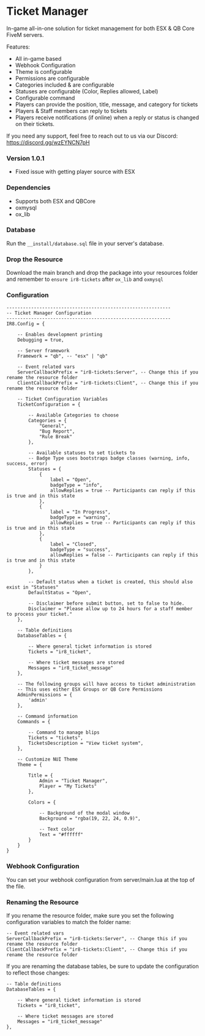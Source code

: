 # Ticket Manager

In-game all-in-one solution for ticket management for both ESX & QB Core FiveM servers.

Features:

- All in-game based
- Webhook Configuration
- Theme is configurable
- Permissions are configurable
- Categories included & are configurable
- Statuses are configurable (Color, Replies allowed, Label)
- Configurable command
- Players can provide the position, title, message, and category for tickets
- Players & Staff members can reply to tickets
- Players receive notifications (if online) when a reply or status is changed on their tickets.

If you need any support, feel free to reach out to us via our Discord: https://discord.gg/wzEYNCN7pH

### Version 1.0.1

- Fixed issue with getting player source with ESX

### Dependencies

- Supports both ESX and QBCore
- oxmysql
- ox_lib

### Database

Run the `__install/database.sql` file in your server's database.

### Drop the Resource

Download the main branch and drop the package into your resources folder and remember to `ensure ir8-tickets` after `ox_lib` and `oxmysql`

### Configuration

```
------------------------------------------------------------
-- Ticket Manager Configuration
------------------------------------------------------------
IR8.Config = {

    -- Enables development printing
    Debugging = true,

    -- Server framework
    Framework = "qb", -- "esx" | "qb"

    -- Event related vars
    ServerCallbackPrefix = "ir8-tickets:Server", -- Change this if you rename the resource folder
    ClientCallbackPrefix = "ir8-tickets:Client", -- Change this if you rename the resource folder

    -- Ticket Configuration Variables
    TicketConfiguration = {

        -- Available Categories to choose
        Categories = {
            "General",
            "Bug Report",
            "Rule Break"
        },

        -- Available statuses to set tickets to
        -- Badge Type uses bootstraps badge classes (warning, info, success, error)
        Statuses = {
            {
                label = "Open",
                badgeType = "info",
                allowReplies = true -- Participants can reply if this is true and in this state
            },
            {
                label = "In Progress",
                badgeType = "warning",
                allowReplies = true -- Participants can reply if this is true and in this state
            },
            {
                label = "Closed",
                badgeType = "success",
                allowReplies = false -- Participants can reply if this is true and in this state
            }
        },

        -- Default status when a ticket is created, this should also exist in "Statuses"
        DefaultStatus = "Open",

        -- Disclaimer before submit button, set to false to hide.
        Disclaimer = "Please allow up to 24 hours for a staff member to process your ticket."
    },

    -- Table definitions
    DatabaseTables = {

        -- Where general ticket information is stored
        Tickets = "ir8_ticket",

        -- Where ticket messages are stored
        Messages = "ir8_ticket_message"
    },

    -- The following groups will have access to ticket administration
    -- This uses either ESX Groups or QB Core Permissions
    AdminPermissions = {
        'admin'
    },

    -- Command information
    Commands = {

        -- Command to manage blips
        Tickets = "tickets",
        TicketsDescription = "View ticket system",
    },

    -- Customize NUI Theme
    Theme = {

        Title = {
            Admin = "Ticket Manager",
            Player = "My Tickets"
        },

        Colors = {

            -- Background of the modal window
            Background = "rgba(19, 22, 24, 0.9)",

            -- Text color
            Text = "#ffffff"
        }
    }
}
```

### Webhook Configuration

You can set your webhook configuration from server/main.lua at the top of the file.

### Renaming the Resource

If you rename the resource folder, make sure you set the following configuration variables to match the folder name:

```
-- Event related vars
ServerCallbackPrefix = "ir8-tickets:Server", -- Change this if you rename the resource folder
ClientCallbackPrefix = "ir8-tickets:Client", -- Change this if you rename the resource folder
```

If you are renaming the database tables, be sure to update the configuration to reflect those changes:

```
-- Table definitions
DatabaseTables = {

    -- Where general ticket information is stored
    Tickets = "ir8_ticket",

    -- Where ticket messages are stored
    Messages = "ir8_ticket_message"
},
```